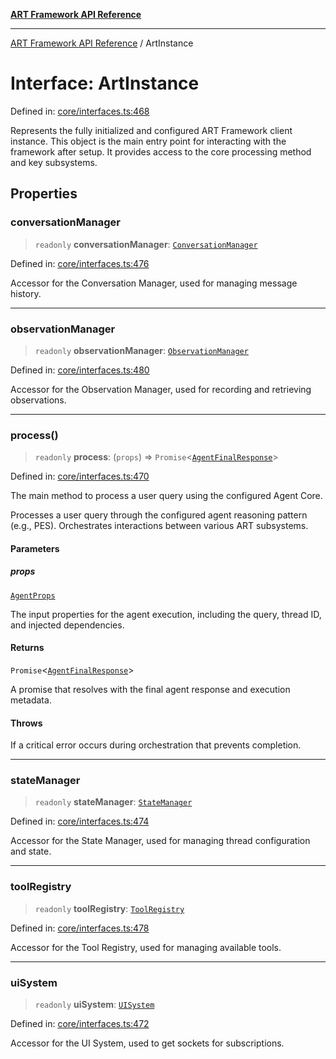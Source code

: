 [**ART Framework API Reference**](../README.md)

***

[ART Framework API Reference](../README.md) / ArtInstance

# Interface: ArtInstance

Defined in: [core/interfaces.ts:468](https://github.com/hashangit/ART/blob/3153790647102134b487bb6168bd208568e6a8ad/src/core/interfaces.ts#L468)

Represents the fully initialized and configured ART Framework client instance.
This object is the main entry point for interacting with the framework after setup.
It provides access to the core processing method and key subsystems.

## Properties

### conversationManager

> `readonly` **conversationManager**: [`ConversationManager`](ConversationManager.md)

Defined in: [core/interfaces.ts:476](https://github.com/hashangit/ART/blob/3153790647102134b487bb6168bd208568e6a8ad/src/core/interfaces.ts#L476)

Accessor for the Conversation Manager, used for managing message history.

***

### observationManager

> `readonly` **observationManager**: [`ObservationManager`](ObservationManager.md)

Defined in: [core/interfaces.ts:480](https://github.com/hashangit/ART/blob/3153790647102134b487bb6168bd208568e6a8ad/src/core/interfaces.ts#L480)

Accessor for the Observation Manager, used for recording and retrieving observations.

***

### process()

> `readonly` **process**: (`props`) => `Promise`\<[`AgentFinalResponse`](AgentFinalResponse.md)\>

Defined in: [core/interfaces.ts:470](https://github.com/hashangit/ART/blob/3153790647102134b487bb6168bd208568e6a8ad/src/core/interfaces.ts#L470)

The main method to process a user query using the configured Agent Core.

Processes a user query through the configured agent reasoning pattern (e.g., PES).
Orchestrates interactions between various ART subsystems.

#### Parameters

##### props

[`AgentProps`](AgentProps.md)

The input properties for the agent execution, including the query, thread ID, and injected dependencies.

#### Returns

`Promise`\<[`AgentFinalResponse`](AgentFinalResponse.md)\>

A promise that resolves with the final agent response and execution metadata.

#### Throws

If a critical error occurs during orchestration that prevents completion.

***

### stateManager

> `readonly` **stateManager**: [`StateManager`](StateManager.md)

Defined in: [core/interfaces.ts:474](https://github.com/hashangit/ART/blob/3153790647102134b487bb6168bd208568e6a8ad/src/core/interfaces.ts#L474)

Accessor for the State Manager, used for managing thread configuration and state.

***

### toolRegistry

> `readonly` **toolRegistry**: [`ToolRegistry`](ToolRegistry.md)

Defined in: [core/interfaces.ts:478](https://github.com/hashangit/ART/blob/3153790647102134b487bb6168bd208568e6a8ad/src/core/interfaces.ts#L478)

Accessor for the Tool Registry, used for managing available tools.

***

### uiSystem

> `readonly` **uiSystem**: [`UISystem`](UISystem.md)

Defined in: [core/interfaces.ts:472](https://github.com/hashangit/ART/blob/3153790647102134b487bb6168bd208568e6a8ad/src/core/interfaces.ts#L472)

Accessor for the UI System, used to get sockets for subscriptions.
